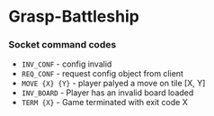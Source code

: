 # Grasp-Battleship

### Socket command codes

- `INV_CONF` - config invalid
- `REQ_CONF` - request config object from client
- `MOVE {X} {Y}` - player palyed a move on tile [X, Y]
- `INV_BOARD` - Player has an invalid board loaded
- `TERM {X}` - Game terminated with exit code X